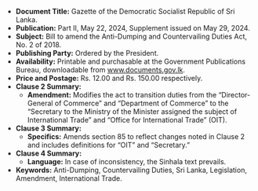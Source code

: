 - **Document Title:** Gazette of the Democratic Socialist Republic of Sri Lanka.
- **Publication:** Part II, May 22, 2024, Supplement issued on May 29, 2024.
- **Subject:** Bill to amend the Anti-Dumping and Countervailing Duties Act, No. 2 of 2018.
- **Publishing Party:** Ordered by the President.
- **Availability:** Printable and purchasable at the Government Publications Bureau, downloadable from www.documents.gov.lk.
- **Price and Postage:** Rs. 12.00 and Rs. 150.00 respectively.
- **Clause 2 Summary:**
  - **Amendment:** Modifies the act to transition duties from the “Director-General of Commerce” and “Department of Commerce” to the “Secretary to the Ministry of the Minister assigned the subject of International Trade” and “Office for International Trade” (OIT).
- **Clause 3 Summary:**
  - **Specifics:** Amends section 85 to reflect changes noted in Clause 2 and includes definitions for “OIT” and “Secretary.”
- **Clause 4 Summary:**
  - **Language:** In case of inconsistency, the Sinhala text prevails.
- **Keywords:** Anti-Dumping, Countervailing Duties, Sri Lanka, Legislation, Amendment, International Trade.